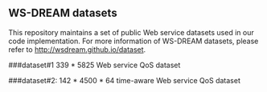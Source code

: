 ## WS-DREAM datasets

This repository maintains a set of public Web service datasets used in our code implementation. For more information of WS-DREAM datasets, please refer to http://wsdream.github.io/dataset.

###dataset#1
339 * 5825 Web service QoS dataset



###dataset#2: 142 * 4500 * 64 time-aware Web service QoS dataset
